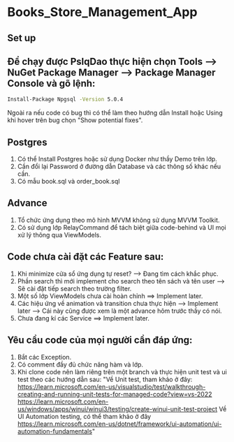 # Books_Store_Management_App

## Set up

## Để chạy được PslqDao thực hiện chọn Tools --> NuGet Package Manager --> Package Manager Console và gõ lệnh:
```bash
Install-Package Npgsql -Version 5.0.4
```

Ngoài ra nếu code có bug thì có thể làm theo hướng dẫn Install hoặc Using khi hover trên bug chọn "Show potential fixes".

## Postgres
1. Có thể Install Postgres hoặc sử dụng Docker như thầy Demo trên lớp.
2. Cần đổi lại Password ở đường dẫn Database và các thông số khác nếu cần.
3. Có mẫu book.sql và order_book.sql


## Advance

1. Tổ chức ứng dụng theo mô hình MVVM không sử dụng MVVM Toolkit.
2. Có sử dụng lớp RelayCommand để tách biệt giữa code-behind và UI mọi xử lý thông qua ViewModels.

## Code chưa cài đặt các Feature sau:
1. Khi minimize cửa sổ ứng dụng tự reset? --> Đang tìm cách khắc phục.
2. Phần search thì mới implement cho search theo tên sách và tên user --> Sẽ cài đặt tiếp search theo trường filter.
3. Một số lớp ViewModels chưa cài hoàn chỉnh ==> Implement later.
4. Các hiệu ứng về animation và transition chưa thực hiện --> Implement later --> Cái này cũng được xem là một advance hôm trước thầy có nói.
5. Chưa đang kí các Service ==> Implement later.

## Yêu cầu code của mọi người cần đáp ứng:
1. Bắt các Exception.
2. Có comment đầy đủ chức năng hàm và lớp.
3. Khi clone code nên làm riêng trên một branch và thực hiện unit test và ui test theo các hướng dẫn sau:
  "Về Unit test, tham khảo ở đây: 
     https://learn.microsoft.com/en-us/visualstudio/test/walkthrough-creating-and-running-unit-tests-for-managed-code?view=vs-2022
     https://learn.microsoft.com/en-us/windows/apps/winui/winui3/testing/create-winui-unit-test-project
  Về UI Automation testing, có thể tham khảo ở đây
  https://learn.microsoft.com/en-us/dotnet/framework/ui-automation/ui-automation-fundamentals"
